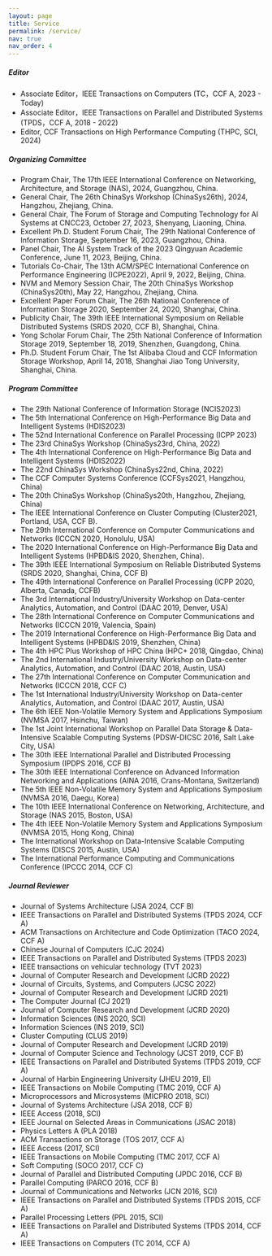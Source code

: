 ```yaml
---
layout: page
title: Service
permalink: /service/
nav: true
nav_order: 4
---
```


<!-- ### **Academic Service** -->
##### **Editor**
- Associate Editor，IEEE Transactions on Computers (TC，CCF A, 2023 - Today)
- Associate Editor，IEEE Transactions on Parallel and Distributed Systems (TPDS，CCF A, 2018 - 2022)
- Editor, CCF Transactions on High Performance Computing (THPC, SCI, 2024)
  
##### **Organizing Committee**
- Program Chair, The 17th IEEE International Conference on Networking,
  Architecture, and Storage (NAS), 2024, Guangzhou, China.
- General Chair, The 26th ChinaSys Workshop (ChinaSys26th), 2024, Hangzhou, Zhejiang, China.
- General Chair, The Forum of Storage and Computing Technology for AI Systems at CNCC23, October 27, 2023, Shenyang, Liaoning, China.
- Excellent Ph.D. Student Forum Chair, The 29th National Conference of Information Storage, September 16, 2023, Guangzhou, China.
- Panel Chair, The AI System Track of the 2023 Qingyuan Academic Conference, June 11, 2023, Beijing, China.
- Tutorials Co-Chair, The 13th ACM/SPEC International Conference on Performance Engineering (ICPE2022), April 9, 2022, Beijing, China.
- NVM and Memory Session Chair, The 20th ChinaSys Workshop (ChinaSys20th), May 22, Hangzhou, Zhejiang, China.
- Excellent Paper Forum Chair, The 26th National Conference of Information Storage 2020, September 24, 2020, Shanghai, China.
- Publicity Chair, The 39th IEEE International Symposium on Reliable Distributed Systems (SRDS 2020, CCF B), Shanghai, China.
- Yong Scholar Forum Chair, The 25th National Conference of Information Storage 2019, September 18, 2019, Shenzhen, Guangdong, China.
- Ph.D. Student Forum Chair, The 1st Alibaba Cloud and CCF Information Storage Workshop, April 14, 2018, Shanghai Jiao Tong University, Shanghai, China.

##### **Program Committee** 
- The 29th National Conference of Information Storage (NCIS2023)
- The 5th International Conference on High-Performance Big Data and Intelligent Systems (HDIS2023)
- The 52nd International Conference on Parallel Processing (ICPP 2023)
- The 23rd ChinaSys Workshop (ChinaSys23rd, China, 2022)
- The 4th International Conference on High-Performance Big Data and Intelligent Systems (HDIS2022)
- The 22nd ChinaSys Workshop (ChinaSys22nd, China, 2022)
- The CCF Computer Systems Conference (CCFSys2021, Hangzhou, China) 
- The 20th ChinaSys Workshop (ChinaSys20th, Hangzhou, Zhejiang, China)
- The IEEE International Conference on Cluster Computing (Cluster2021, Portland, USA, CCF B).
- The 29th International Conference on Computer Communications and Networks (ICCCN 2020, Honolulu, USA)
- The 2020 International Conference on High-Performance Big Data and Intelligent Systems (HPBD&IS 2020, Shenzhen, China).
- The 39th IEEE International Symposium on Reliable Distributed Systems (SRDS 2020, Shanghai, China, CCF B)
- The 49th International Conference on Parallel Processing (ICPP 2020, Alberta, Canada, CCFB)
- The 3rd International Industry/University Workshop on Data-center Analytics, Automation, and Control (DAAC 2019, Denver, USA)
- The 28th International Conference on Computer Communications and Networks (ICCCN 2019, Valencia, Spain)
- The 2019 International Conference on High-Performance Big Data and Intelligent Systems (HPBD&IS 2019, Shenzhen, China)
- The 4th HPC Plus Workshop of HPC China (HPC+ 2018, Qingdao, China)
- The 2nd International Industry/University Workshop on Data-center Analytics, Automation, and Control (DAAC 2018, Austin, USA)
- The 27th International Conference on Computer Communication and Networks (ICCCN 2018, CCF C)
- The 1st International Industry/University Workshop on Data-center Analytics, Automation, and Control (DAAC 2017, Austin, USA)
- The 6th IEEE Non-Volatile Memory System and Applications Symposium (NVMSA 2017, Hsinchu, Taiwan)
- The 1st Joint International Workshop on Parallel Data Storage & Data-Intensive Scalable Computing Systems (PDSW-DICSC 2016, Salt Lake City, USA)
- The 30th IEEE International Parallel and Distributed Processing Symposium (IPDPS 2016, CCF B)
- The 30th IEEE International Conference on Advanced Information Networking and Applications (AINA 2016, Crans-Montana, Switzerland)
- The 5th IEEE Non-Volatile Memory System and Applications Symposium (NVMSA 2016, Daegu, Korea)
- The 10th IEEE International Conference on Networking, Architecture, and Storage (NAS 2015, Boston, USA)
- The 4th IEEE Non-Volatile Memory System and Applications Symposium (NVMSA 2015, Hong Kong, China)
- The International Workshop on Data-Intensive Scalable Computing Systems (DISCS 2015, Austin, USA)
- The International Performance Computing and Communications Conference (IPCCC 2014, CCF C)

##### **Journal Reviewer** 
- Journal of Systems Architecture (JSA 2024, CCF B)
- IEEE Transactions on Parallel and Distributed Systems (TPDS 2024, CCF A)
- ACM Transactions on Architecture and Code Optimization (TACO 2024, CCF A)
- Chinese Journal of Computers (CJC 2024)
- IEEE Transactions on Parallel and Distributed Systems (TPDS 2023)
- IEEE transactions on vehicular technology (TVT 2023)
- Journal of Computer Research and Development (JCRD 2022)
- Journal of Circuits, Systems, and Computers (JCSC 2022) 
- Journal of Computer Research and Development (JCRD 2021)
- The Computer Journal (CJ 2021)
- Journal of Computer Research and Development (JCRD 2020)
- Information Sciences (INS 2020, SCI)
- Information Sciences (INS 2019, SCI)
- Cluster Computing (CLUS 2019)
- Journal of Computer Research and Development (JCRD 2019)
- Journal of Computer Science and Technology (JCST 2019, CCF B)
- IEEE Transactions on Parallel and Distributed Systems (TPDS 2019, CCF A)
- Journal of Harbin Engineering University (JHEU 2019, EI)
- IEEE Transactions on Mobile Computing (TMC 2019, CCF A)
- Microprocessors and Microsystems (MICPRO 2018, SCI)
- Journal of Systems Architecture (JSA 2018, CCF B)
- IEEE Access (2018, SCI)
- IEEE Journal on Selected Areas in Communications (JSAC 2018)
- Physics Letters A (PLA 2018)
- ACM Transactions on Storage (TOS 2017, CCF A)
- IEEE Access (2017, SCI)
- IEEE Transactions on Mobile Computing (TMC 2017, CCF A)
- Soft Computing (SOCO 2017, CCF C)
- Journal of Parallel and Distributed Computing (JPDC 2016, CCF B)
- Parallel Computing (PARCO 2016, CCF B)
- Journal of Communications and Networks (JCN 2016, SCI)
- IEEE Transactions on Parallel and Distributed Systems (TPDS 2015, CCF A)
- Parallel Processing Letters (PPL 2015, SCI)
- IEEE Transactions on Parallel and Distributed Systems (TPDS 2014, CCF A)
- IEEE Transactions on Computers (TC 2014, CCF A)